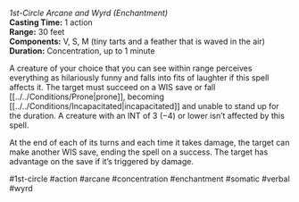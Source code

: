 *1st-Circle Arcane and Wyrd (Enchantment)*  
**Casting Time:** 1 action  
**Range:** 30 feet  
**Components:** V, S, M (tiny tarts and a feather that is waved in the air)  
**Duration:** Concentration, up to 1 minute

A creature of your choice that you can see within range perceives everything as hilariously funny and falls into fits of laughter if this spell affects it. The target must succeed on a WIS save or fall [[../../Conditions/Prone|prone]], becoming [[../../Conditions/Incapacitated|incapacitated]] and unable to stand up for the duration. A creature with an INT of 3 (−4) or lower isn’t affected by this spell.

At the end of each of its turns and each time it takes damage, the target can make another WIS save, ending the spell on a success. The target has advantage on the save if it’s triggered by damage.

#1st-circle #action #arcane #concentration #enchantment #somatic #verbal #wyrd
